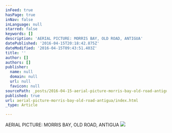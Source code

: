 ```yaml
---
inFeed: true
hasPage: true
inNav: false
inLanguage: null
starred: false
keywords: []
description: 'AERIAL PICTURE: MORRIS BAY, OLD ROAD, ANTIGUA'
datePublished: '2016-04-15T20:18:42.875Z'
dateModified: '2016-04-15T09:43:51.403Z'
title: ''
author: []
authors: []
publisher:
  name: null
  domain: null
  url: null
  favicon: null
sourcePath: _posts/2016-04-15-aerial-picture-morris-bay-old-road-antigua.md
published: true
url: aerial-picture-morris-bay-old-road-antigua/index.html
_type: Article

---
```

AERIAL PICTURE: MORRIS BAY, OLD ROAD, ANTIGUA
![](https://the-grid-user-content.s3-us-west-2.amazonaws.com/e8cbcbae-8fd2-4388-94a0-870184b7d05b.jpg)